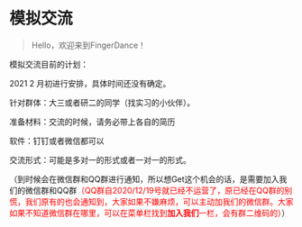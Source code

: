 # 模拟交流

> Hello，欢迎来到FingerDance！

模拟交流目前的计划：

2021 2 月初进行安排，具体时间还没有确定。

针对群体：大三或者研二的同学（找实习的小伙伴）。

准备材料：交流的时候，请务必带上各自的简历

软件：钉钉或者微信都可以

交流形式：可能是多对一的形式或者一对一的形式。

（到时候会在微信群和QQ群进行通知，所以想Get这个机会的话，是需要加入我们的微信群和QQ群<font color="red">（QQ群自2020/12/19号就已经不运营了，原已经在QQ群的别慌，我们原有的也会通知到，大家如果不嫌麻烦，可以主动加我们的微信群。大家如果不知道微信群在哪里，可以在菜单栏找到**加入我们**一栏，会有群二维码的）</font>）

